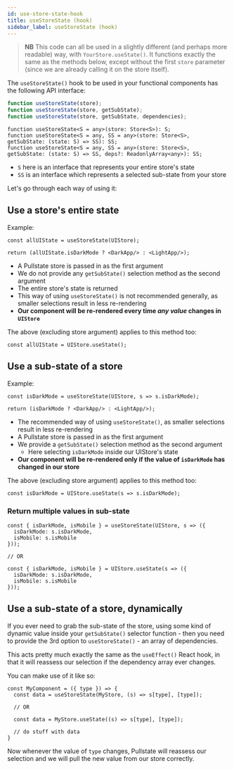 ```yaml
---
id: use-store-state-hook
title: useStoreState (hook)
sidebar_label: useStoreState (hook)
---
```


> **NB** This code can all be used in a slightly different (and perhaps more readable) way, with `YourStore.useState()`. It functions exactly the same as the methods below, except without the first `store` parameter (since we are already calling it on the store itself).

The `useStoreState()` hook to be used in your functional components has the following API interface:

<!--DOCUSAURUS_CODE_TABS-->
<!--JavaScript-->
```jsx
function useStoreState(store);
function useStoreState(store, getSubState);
function useStoreState(store, getSubState, dependencies);
```

<!--TypeScript-->
```tsx
function useStoreState<S = any>(store: Store<S>): S;
function useStoreState<S = any, SS = any>(store: Store<S>, getSubState: (state: S) => SS): SS;
function useStoreState<S = any, SS = any>(store: Store<S>, getSubState: (state: S) => SS, deps?: ReadonlyArray<any>): SS;
```

* `S` here is an interface that represents your entire store's state
* `SS` is an interface which represents a selected sub-state from your store

<!--END_DOCUSAURUS_CODE_TABS-->

Let's go through each way of using it:

## Use a store's entire state

Example:

```tsx
const allUIState = useStoreState(UIStore);

return (allUIState.isDarkMode ? <DarkApp/> : <LightApp/>);
```

* A Pullstate store is passed in as the first argument
* We do not provide any `getSubState()` selection method as the second argument
* The entire store's state is returned
* This way of using `useStoreState()` is not recommended generally, as smaller selections result in less re-rendering
* **Our component will be re-rendered every time _any value_ changes in `UIStore`**

The above (excluding store argument) applies to this method too:

```tsx
const allUIState = UIStore.useState();
```

## Use a sub-state of a store

Example:

```tsx
const isDarkMode = useStoreState(UIStore, s => s.isDarkMode);

return (isDarkMode ? <DarkApp/> : <LightApp/>);
```

* The recommended way of using `useStoreState()`, as smaller selections result in less re-rendering
* A Pullstate store is passed in as the first argument
* We provide a `getSubState()` selection method as the second argument
  * Here selecting `isDarkMode` inside our UIStore's state
* **Our component will be re-rendered only if the value of `isDarkMode` has changed in our store**

The above (excluding store argument) applies to this method too:

```tsx
const isDarkMode = UIStore.useState(s => s.isDarkMode);
```

### Return multiple values in sub-state

```tsx
const { isDarkMode, isMobile } = useStoreState(UIStore, s => ({
  isDarkMode: s.isDarkMode,
  isMobile: s.isMobile
}));

// OR

const { isDarkMode, isMobile } = UIStore.useState(s => ({
  isDarkMode: s.isDarkMode,
  isMobile: s.isMobile
}));
```

## Use a sub-state of a store, dynamically

If you ever need to grab the sub-state of the store, using some kind of dynamic value inside your `getSubState()` selector function - then you need to provide the 3rd option to `useStoreState()` - an array of dependencies.

This acts pretty much exactly the same as the `useEffect()` React hook, in that it will reassess our selection if the dependency array ever changes.

You can make use of it like so:

```tsx
const MyComponent = ({ type }) => {
  const data = useStoreState(MyStore, (s) => s[type], [type]);

  // OR

  const data = MyStore.useState((s) => s[type], [type]);

  // do stuff with data
}
```

Now whenever the value of `type` changes, Pullstate will reassess our selection and we will pull the new value from our store correctly.

